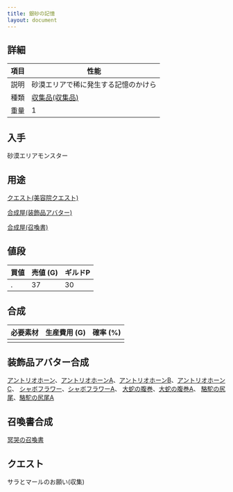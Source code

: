 ```yaml
---
title: 銀砂の記憶
layout: document
---
```

## 詳細

|項目|性能|
|---|---|
|説明|砂漠エリアで稀に発生する記憶のかけら|
|種類|[収集品(収集品)](収集品(収集品))|
|重量|1|

## 入手

砂漠エリアモンスター

## 用途

[クエスト(美容院クエスト)](クエスト(美容院クエスト))

[合成屋(装飾品アバター)](合成屋(装飾品アバター))

[合成屋(召喚書)](合成屋(召喚書))

## 値段

|買値|売値 (G)|ギルドP|
|---|---|---|
|.|37|30|

## 合成

|必要素材|生産費用 (G)|確率 (%)|
|---|---|---|
||||

## 装飾品アバター合成

[アントリオホーン](アントリオホーン)、[アントリオホーンA](アントリオホーンA)、[アントリオホーンB](アントリオホーンB)、[アントリオホーンC](アントリオホーンC)、
[シャボフラワー](シャボフラワー)、[シャボフラワーA](シャボフラワーA)、
[大蛇の腹巻](大蛇の腹巻)、[大蛇の腹巻A](大蛇の腹巻A)、
[駱駝の尻尾](駱駝の尻尾)、[駱駝の尻尾A](駱駝の尻尾A)

## 召喚書合成

[冥哭の召喚書](冥哭の召喚書)

## クエスト

サラとマールのお願い(収集)
